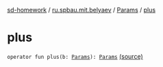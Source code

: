 [sd-homework](../../index.md) / [ru.spbau.mit.belyaev](../index.md) / [Params](index.md) / [plus](.)

# plus

`operator fun plus(b: `[`Params`](index.md)`): `[`Params`](index.md) [(source)](https://github.com/StasBel/sd-homework/blob/Roguelike/src/main/kotlin/ru/spbau/mit/belyaev/Params.kt#L11)